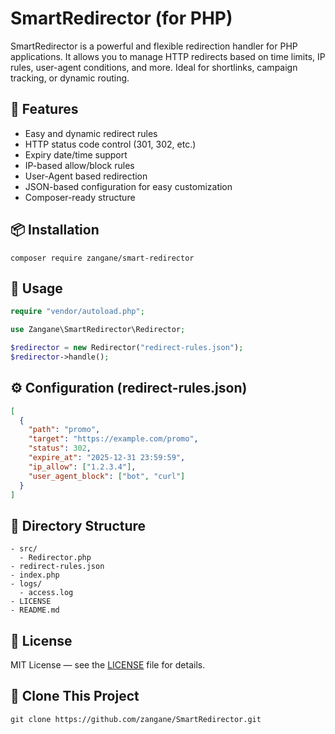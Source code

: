 # SmartRedirector (for PHP)

SmartRedirector is a powerful and flexible redirection handler for PHP applications. It allows you to manage HTTP redirects based on time limits, IP rules, user-agent conditions, and more. Ideal for shortlinks, campaign tracking, or dynamic routing.

## 🔧 Features

- Easy and dynamic redirect rules
- HTTP status code control (301, 302, etc.)
- Expiry date/time support
- IP-based allow/block rules
- User-Agent based redirection
- JSON-based configuration for easy customization
- Composer-ready structure

## 📦 Installation

```
composer require zangane/smart-redirector
```

## 🧠 Usage

```php
require "vendor/autoload.php";

use Zangane\SmartRedirector\Redirector;

$redirector = new Redirector("redirect-rules.json");
$redirector->handle();
```

## ⚙️ Configuration (redirect-rules.json)

```json
[
  {
    "path": "promo",
    "target": "https://example.com/promo",
    "status": 302,
    "expire_at": "2025-12-31 23:59:59",
    "ip_allow": ["1.2.3.4"],
    "user_agent_block": ["bot", "curl"]
  }
]
```

## 📁 Directory Structure

```
- src/
  - Redirector.php
- redirect-rules.json
- index.php
- logs/
  - access.log
- LICENSE
- README.md
```

## 📜 License

MIT License — see the [LICENSE](LICENSE) file for details.

## 🧬 Clone This Project

```
git clone https://github.com/zangane/SmartRedirector.git
```

